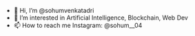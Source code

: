 - 👋 Hi, I’m @sohumvenkatadri
- 👀 I’m interested in Artificial Intelligence, Blockchain, Web Dev
- 📫 How to reach me 
Instagram: @sohum__04

<!---
whitedevil223344/whitedevil223344 is a ✨ special ✨ repository because its `README.md` (this file) appears on your GitHub profile.
You can click the Preview link to take a look at your changes.
--->
